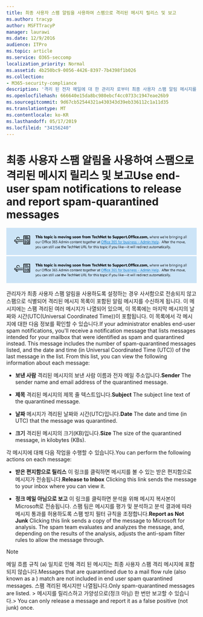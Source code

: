 ```yaml
---
title: 최종 사용자 스팸 알림을 사용하여 스팸으로 격리된 메시지 릴리스 및 보고
ms.author: tracyp
author: MSFTTracyP
manager: laurawi
ms.date: 12/9/2016
audience: ITPro
ms.topic: article
ms.service: O365-seccomp
localization_priority: Normal
ms.assetid: 4b250bc9-0056-4426-8397-7b4398f1b026
ms.collection:
- M365-security-compliance
description: '격리 된 전자 메일에 대 한 관리자 로부터 최종 사용자 스팸 알림 메시지를 보는 사용자는 메시지에 대해 이러한 작업을 수행할 수 있습니다. '
ms.openlocfilehash: 666640e15da8bc980ebcf4cc0733c1947eae26b9
ms.sourcegitcommit: 9d67cb52544321a430343d39eb336112c1a11d35
ms.translationtype: MT
ms.contentlocale: ko-KR
ms.lasthandoff: 05/17/2019
ms.locfileid: "34156240"
---
```

# <a name="use-end-user-spam-notifications-to-release-and-report-spam-quarantined-messages"></a><span data-ttu-id="211e4-103">최종 사용자 스팸 알림을 사용하여 스팸으로 격리된 메시지 릴리스 및 보고</span><span class="sxs-lookup"><span data-stu-id="211e4-103">Use end-user spam notifications to release and report spam-quarantined messages</span></span>

<span data-ttu-id="211e4-104">[![TechNet에서 support.office.com로 이동하는 콘텐츠에 대한 이미지 텍스트](media/ab7c897a-4798-4f31-8c84-f17a8409b133.png)](https://go.microsoft.com/fwlink/p/?LinkID=624152)</span><span class="sxs-lookup"><span data-stu-id="211e4-104">[![Text in image about content moving from TechNet to support.office.com](media/ab7c897a-4798-4f31-8c84-f17a8409b133.png)](https://go.microsoft.com/fwlink/p/?LinkID=624152)</span></span>
  
<span data-ttu-id="211e4-p101">관리자가 최종 사용자 스팸 알림을 사용하도록 설정하는 경우 사서함으로 전송되지 않고 스팸으로 식별되어 격리된 메시지 목록이 포함된 알림 메시지를 수신하게 됩니다. 이 메시지에는 스팸 격리된 여러 메시지가 나열되어 있으며, 이 목록에는 마지막 메시지의 날짜와 시간(UTC(Universal Coordinated Time))이 포함됩니다. 이 목록에서 각 메시지에 대한 다음 정보를 확인할 수 있습니다.</span><span class="sxs-lookup"><span data-stu-id="211e4-p101">If your administrator enables end-user spam notifications, you'll receive a notification message that lists messages intended for your mailbox that were identified as spam and quarantined instead. This message includes the number of spam-quarantined messages listed, and the date and time (in Universal Coordinated Time (UTC)) of the last message in the list. From this list, you can view the following information about each message:</span></span> 
  
- <span data-ttu-id="211e4-108">**보낸 사람** 격리된 메시지의 보낸 사람 이름과 전자 메일 주소입니다.</span><span class="sxs-lookup"><span data-stu-id="211e4-108">**Sender** The sender name and email address of the quarantined message.</span></span> 
    
- <span data-ttu-id="211e4-109">**제목** 격리된 메시지의 제목 줄 텍스트입니다.</span><span class="sxs-lookup"><span data-stu-id="211e4-109">**Subject** The subject line text of the quarantined message.</span></span> 
    
- <span data-ttu-id="211e4-110">**날짜** 메시지가 격리된 날짜와 시간(UTC)입니다.</span><span class="sxs-lookup"><span data-stu-id="211e4-110">**Date** The date and time (in UTC) that the message was quarantined.</span></span> 
    
- <span data-ttu-id="211e4-111">**크기** 격리된 메시지의 크기(KB)입니다.</span><span class="sxs-lookup"><span data-stu-id="211e4-111">**Size** The size of the quarantined message, in kilobytes (KBs).</span></span> 
    
<span data-ttu-id="211e4-112">각 메시지에 대해 다음 작업을 수행할 수 있습니다.</span><span class="sxs-lookup"><span data-stu-id="211e4-112">You can perform the following actions on each message:</span></span>
  
- <span data-ttu-id="211e4-113">**받은 편지함으로 릴리스** 이 링크를 클릭하면 메시지를 볼 수 있는 받은 편지함으로 메시지가 전송됩니다.</span><span class="sxs-lookup"><span data-stu-id="211e4-113">**Release to Inbox** Clicking this link sends the message to your inbox where you can view it.</span></span> 
    
- <span data-ttu-id="211e4-p102">**정크 메일 아님으로 보고** 이 링크를 클릭하면 분석을 위해 메시지 복사본이 Microsoft로 전송됩니다. 스팸 팀은 메시지를 평가 및 분석하고 분석 결과에 따라 메시지 통과를 허용하도록 스팸 방지 필터 규칙을 조정합니다.</span><span class="sxs-lookup"><span data-stu-id="211e4-p102">**Report as Not Junk** Clicking this link sends a copy of the message to Microsoft for analysis. The spam team evaluates and analyzes the message, and, depending on the results of the analysis, adjusts the anti-spam filter rules to allow the message through.</span></span> 
    
> [!NOTE]
>  <span data-ttu-id="211e4-116">메일 흐름 규칙 (a) 일치로 인해 격리 된 메시지는 최종 사용자 스팸 격리 메시지에 포함 되지 않습니다.</span><span class="sxs-lookup"><span data-stu-id="211e4-116">Messages that are quarantined due to a mail flow rule (also known as a ) match are not included in end user spam quarantined messages.</span></span> <span data-ttu-id="211e4-117">스팸 격리된 메시지만 나열됩니다.</span><span class="sxs-lookup"><span data-stu-id="211e4-117">Only spam-quarantined messages are listed.</span></span> <span data-ttu-id="211e4-118">>  메시지를 릴리스하고 가양성으로(정크 아님) 한 번만 보고할 수 있습니다.</span><span class="sxs-lookup"><span data-stu-id="211e4-118">>  You can only release a message and report it as a false positive (not junk) once.</span></span> 
  


